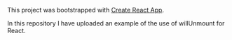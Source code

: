 This project was bootstrapped with [Create React App](https://github.com/facebook/create-react-app).

In this repository I have uploaded an example of the use of willUnmount for React. 
